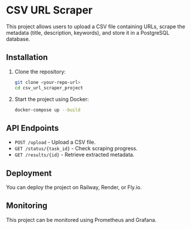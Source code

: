 # CSV URL Scraper

This project allows users to upload a CSV file containing URLs, scrape the metadata (title, description, keywords), and store it in a PostgreSQL database.

## Installation

1. Clone the repository:
   ```sh
   git clone <your-repo-url>
   cd csv_url_scraper_project
   ```

2. Start the project using Docker:
   ```sh
   docker-compose up --build
   ```

## API Endpoints

- `POST /upload` - Upload a CSV file.
- `GET /status/{task_id}` - Check scraping progress.
- `GET /results/{id}` - Retrieve extracted metadata.

## Deployment

You can deploy the project on Railway, Render, or Fly.io.

## Monitoring

This project can be monitored using Prometheus and Grafana.
